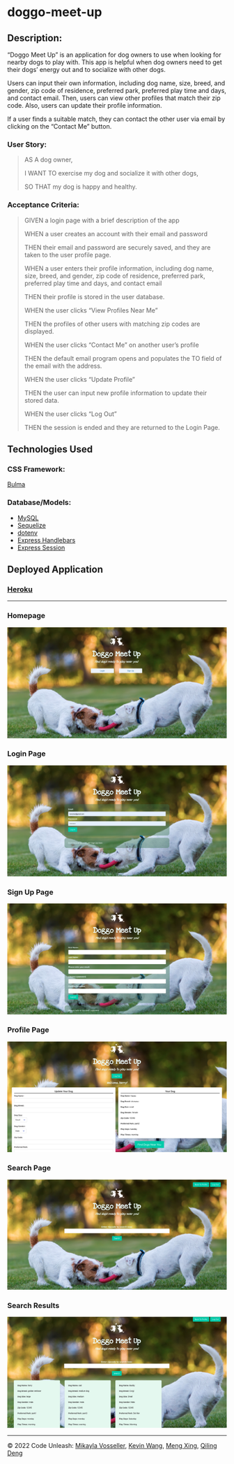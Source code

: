 # doggo-meet-up

## Description:

“Doggo Meet Up” is an application for dog owners to use when looking for nearby dogs to play with. This app is helpful when dog owners need to get their dogs’ energy out and to socialize with other dogs.

Users can input their own information, including dog name, size, breed, and gender, zip code of residence, preferred park, preferred play time and days, and contact email. Then, users can view other profiles that match their zip code. Also, users can update their profile information.

If a user finds a suitable match, they can contact the other user via email by clicking on the “Contact Me” button.

### User Story:

> AS A dog owner,
>
> I WANT TO exercise my dog and socialize it with other dogs,
>
> SO THAT my dog is happy and healthy.

### Acceptance Criteria:

> GIVEN a login page with a brief description of the app
>
> WHEN a user creates an account with their email and password
>
> THEN their email and password are securely saved, and they are taken to the user profile page.
>
> WHEN a user enters their profile information, including dog name, size, breed, and gender, zip code of residence, preferred park, preferred play time and days, and contact email
>
> THEN their profile is stored in the user database.
>
> WHEN the user clicks “View Profiles Near Me”
>
> THEN the profiles of other users with matching zip codes are displayed.
>
> WHEN the user clicks “Contact Me” on another user’s profile
>
> THEN the default email program opens and populates the TO field of the email with the address.
>
> WHEN the user clicks “Update Profile”
>
> THEN the user can input new profile information to update their stored data.
>
> WHEN the user clicks “Log Out”
>
> THEN the session is ended and they are returned to the Login Page.

## Technologies Used

### CSS Framework:

[Bulma](https://bulma.io/)

### Database/Models:

- [MySQL](https://dev.mysql.com/doc/relnotes/mysql/8.0/en/news-8-0-29.html)
- [Sequelize](https://sequelize.org/docs/v6/)
- [dotenv](https://www.npmjs.com/package/dotenv)
- [Express Handlebars](https://www.npmjs.com/package/express-handlebars)
- [Express Session](https://www.npmjs.com/package/express-session)

## Deployed Application

### [Heroku](https://hidden-reaches-52880.herokuapp.com/)

---

### Homepage

![](./public/assets/Homepage.png)

### Login Page

![](./public/assets/Login%20page.png)

### Sign Up Page

![](./public/assets/Sign%20up%20page.png)

### Profile Page

![](./public/assets/Profile%20page.png)

### Search Page

![](./public/assets/Search%20page.png)

### Search Results

![](./public/assets/search%20results.png)

---

© 2022 Code Unleash: [Mikayla Vosseller](https://github.com/vossellerm), [Kevin Wang](https://github.com/ohdeer31), [Meng Xing](https://github.com/XingMeng11), [Qiling Deng](https://github.com/qd9069)
